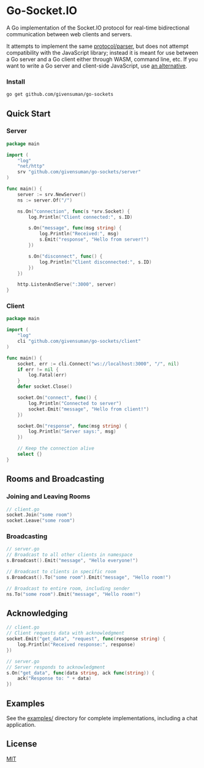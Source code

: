 # Go-Socket.IO

A Go implementation of the Socket.IO protocol for real-time bidirectional communication between web clients and servers.

It attempts to implement the same [protocol/parser](https://socket.io/docs/v4/socket-io-protocol/), but does not attempt compatibility with the JavaScript library; instead it is meant for use between a Go server and a Go client either through WASM, command line, etc. If you want to write a Go server and client-side JavaScript, use [an alternative](https://github.com/feederco/go-socket.io).

### Install

```bash
go get github.com/givensuman/go-sockets
```

## Quick Start

### Server

```go
package main

import (
    "log"
    "net/http"
    srv "github.com/givensuman/go-sockets/server"
)

func main() {
    server := srv.NewServer()
    ns := server.Of("/")

    ns.On("connection", func(s *srv.Socket) {
        log.Println("Client connected:", s.ID)

        s.On("message", func(msg string) {
            log.Println("Received:", msg)
            s.Emit("response", "Hello from server!")
        })

        s.On("disconnect", func() {
            log.Println("Client disconnected:", s.ID)
        })
    })

    http.ListenAndServe(":3000", server)
}
```

### Client

```go
package main

import (
    "log"
    cli "github.com/givensuman/go-sockets/client"
)

func main() {
    socket, err := cli.Connect("ws://localhost:3000", "/", nil)
    if err != nil {
        log.Fatal(err)
    }
    defer socket.Close()

    socket.On("connect", func() {
        log.Println("Connected to server")
        socket.Emit("message", "Hello from client!")
    })

    socket.On("response", func(msg string) {
        log.Println("Server says:", msg)
    })

    // Keep the connection alive
    select {}
}
```

## Rooms and Broadcasting

### Joining and Leaving Rooms

```go
// client.go
socket.Join("some room")
socket.Leave("some room")
```

### Broadcasting

```go
// server.go
// Broadcast to all other clients in namespace
s.Broadcast().Emit("message", "Hello everyone!")

// Broadcast to clients in specific room
s.Broadcast().To("some room").Emit("message", "Hello room!")

// Broadcast to entire room, including sender
ns.To("some room").Emit("message", "Hello room!")
```

## Acknowledging

```go
// client.go
// Client requests data with acknowledgment
socket.Emit("get_data", "request", func(response string) {
    log.Println("Received response:", response)
})

// server.go
// Server responds to acknowledgment
s.On("get_data", func(data string, ack func(string)) {
    ack("Response to: " + data)
})
```

## Examples

See the [examples/](./examples) directory for complete implementations, including a chat application.

## License

[MIT](./LICENSE)

